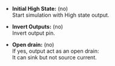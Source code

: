 - **Initial High State:** (no)<br>
   Start simulation with High state output.<br>
   
- **Invert Outputs:** (no) <br>
   Invert output pin.<br>
   
- **Open drain:** (no) <br>
   If yes, output act as an open drain:<br>
   It can sink but not source current.<br>
